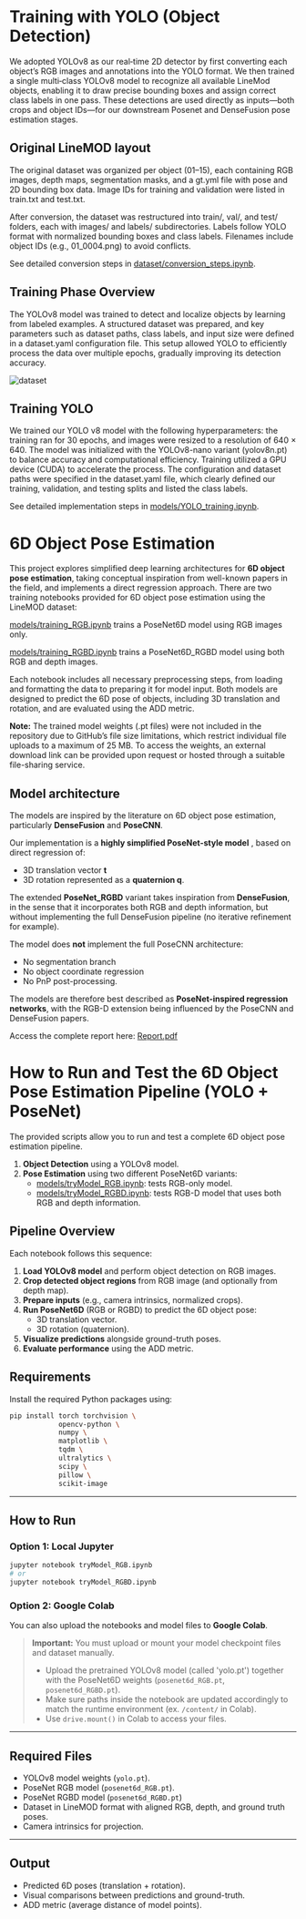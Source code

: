 # Training with YOLO (Object Detection)
We adopted YOLOv8 as our real‐time 2D detector by first converting each object’s RGB images and annotations into the YOLO format. We then trained a single multi‐class YOLOv8 model to recognize all available LineMod objects, enabling it to draw precise bounding boxes and assign correct class labels in one pass. These detections are used directly as inputs—both crops and object IDs—for our downstream Posenet and DenseFusion pose estimation stages.

## Original LineMOD layout

The original dataset was organized per object (01–15), each containing RGB images, depth maps, segmentation masks, and a gt.yml file with pose and 2D bounding box data. Image IDs for training and validation were listed in train.txt and test.txt.

After conversion, the dataset was restructured into train/, val/, and test/ folders, each with images/ and labels/ subdirectories. Labels follow YOLO format with normalized bounding boxes and class labels. Filenames include object IDs (e.g., 01_0004.png) to avoid conflicts.

See detailed conversion steps in [dataset/conversion_steps.ipynb](dataset/yolo_conversion_steps.ipynb).

## Training Phase Overview

The YOLOv8 model was trained to detect and localize objects by learning from labeled examples. A structured dataset was prepared, and key parameters such as dataset paths, class labels, and input size were defined in a dataset.yaml configuration file. This setup allowed YOLO to efficiently process the data over multiple epochs, gradually improving its detection accuracy.

![dataset](https://github.com/user-attachments/assets/ff1a067e-254b-4191-8ca8-832da6388ebf)

## Training YOLO

We trained our YOLO v8 model with the following hyperparameters: the training ran for 30 epochs, and images were resized to a resolution of 640 × 640. The model was initialized with the YOLOv8-nano variant (yolov8n.pt) to balance accuracy and computational efficiency. Training utilized a GPU device (CUDA) to accelerate the process. The configuration and dataset paths were specified in the dataset.yaml file, which clearly defined our training, validation, and testing splits and listed the class labels.

See detailed implementation steps in [models/YOLO_training.ipynb](models/YOLO_training.ipynb).

# 6D Object Pose Estimation

This project explores simplified deep learning architectures for **6D object pose estimation**, taking conceptual inspiration from well-known papers in the field, and implements a direct regression approach.
There are two training notebooks provided for 6D object pose estimation using the LineMOD dataset:

 [models/training_RGB.ipynb](models/training_RGB.ipynb) trains a PoseNet6D model using RGB images only.

 [models/training_RGBD.ipynb](models/training_RGBD.ipynb) trains a PoseNet6D_RGBD model using both RGB and depth images.

Each notebook includes all necessary preprocessing steps, from loading and formatting the data to preparing it for model input. Both models are designed to predict the 6D pose of objects, including 3D translation and rotation, and are evaluated using the ADD metric.

**Note:** The trained model weights (.pt files) were not included in the repository due to GitHub’s file size limitations, which restrict individual file uploads to a maximum of 25 MB. To access the weights, an external download link can be provided upon request or hosted through a suitable file-sharing service.

## Model architecture

The models are inspired by the literature on 6D object pose estimation, particularly **DenseFusion**  and **PoseCNN**.

Our implementation is a **highly simplified PoseNet-style model** , based on direct regression of:

- 3D translation vector **t**
- 3D rotation represented as a **quaternion q**.

The extended **PoseNet_RGBD** variant takes inspiration from **DenseFusion**, in the sense that it incorporates both RGB and depth information, but without implementing the full DenseFusion pipeline (no iterative refinement for example).

The model does **not** implement the full PoseCNN architecture:

- No segmentation branch
- No object coordinate regression
- No PnP post-processing.

The models are therefore best described as **PoseNet-inspired regression networks**, with the RGB-D extension being influenced by the PoseCNN and DenseFusion papers.

Access the complete report here: [Report.pdf](Report.pdf)

# How to Run and Test the 6D Object Pose Estimation Pipeline (YOLO + PoseNet)
The provided scripts allow you to run and test a complete 6D object pose estimation pipeline.

1. **Object Detection** using a YOLOv8 model.
2. **Pose Estimation** using two different PoseNet6D variants:
   - [models/tryModel_RGB.ipynb](models/tryModel_RGB.ipynb): tests RGB-only model.
   - [models/tryModel_RGBD.ipynb](models/tryModel_RGBD.ipynb): tests RGB-D model that uses both RGB and depth information.

## Pipeline Overview

Each notebook follows this sequence:

1. **Load YOLOv8 model** and perform object detection on RGB images.
2. **Crop detected object regions** from RGB image (and optionally from depth map).
3. **Prepare inputs** (e.g., camera intrinsics, normalized crops).
4. **Run PoseNet6D** (RGB or RGBD) to predict the 6D object pose:
   - 3D translation vector.
   - 3D rotation (quaternion).
5. **Visualize predictions** alongside ground-truth poses.
6. **Evaluate performance** using the ADD metric.

## Requirements

Install the required Python packages using:

```bash
pip install torch torchvision \
            opencv-python \
            numpy \
            matplotlib \
            tqdm \
            ultralytics \
            scipy \
            pillow \
            scikit-image
```

---

## How to Run

### Option 1: Local Jupyter

```bash
jupyter notebook tryModel_RGB.ipynb
# or
jupyter notebook tryModel_RGBD.ipynb
```

### Option 2: Google Colab

You can also upload the notebooks and model files to **Google Colab**.

> **Important:** You must upload or mount your model checkpoint files and dataset manually.
>
> - Upload the pretrained YOLOv8 model (called 'yolo.pt') together with the PoseNet6D weights (`posenet6d_RGB.pt`, `posenet6d_RGBD.pt`).
> - Make sure paths inside the notebook are updated accordingly to match the runtime environment (ex. `/content/` in Colab).
> - Use `drive.mount()` in Colab to access your files.

---

## Required Files

- YOLOv8 model weights (`yolo.pt`).
- PoseNet RGB model (`posenet6d_RGB.pt`).
- PoseNet RGBD model (`posenet6d_RGBD.pt`)
- Dataset in LineMOD format with aligned RGB, depth, and ground truth poses.
- Camera intrinsics for projection.

---

## Output

- Predicted 6D poses (translation + rotation).
- Visual comparisons between predictions and ground-truth.
- ADD metric (average distance of model points).
